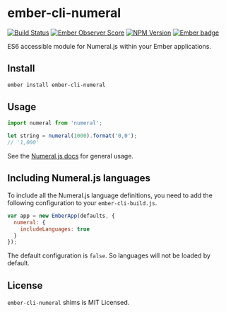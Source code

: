 # ember-cli-numeral
[![Build Status](https://travis-ci.org/josemarluedke/ember-cli-numeral.svg?branch=master)](https://travis-ci.org/josemarluedke/ember-cli-numeral)
[![Ember Observer Score](https://emberobserver.com/badges/ember-cli-numeral.svg)](https://emberobserver.com/addons/ember-cli-numeral)
[![NPM Version](https://img.shields.io/npm/v/ember-cli-numeral.svg?style=flat-square)](https://www.npmjs.com/package/ember-cli-numeral)
[![Ember badge](https://embadge.io/v1/badge.svg?start=1.13.0)](https://embadge.io/)

ES6 accessible module for Numeral.js within your Ember applications.

## Install

```bash
ember install ember-cli-numeral
```

## Usage

```javascript
import numeral from 'numeral';

let string = numeral(1000).format('0,0');
// '1,000'
```

See the [Numeral.js docs](http://numeraljs.com/) for general usage.

## Including Numeral.js languages

To include all the Numeral.js language definitions, you need to add the
following configuration to your `ember-cli-build.js`.

```javascript
var app = new EmberApp(defaults, {
  numeral: {
    includeLanguages: true
  }
});
```

The default configuration is `false`. So languages will not be loaded by default.

## License

`ember-cli-numeral` shims is MIT Licensed.
